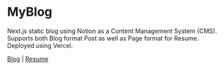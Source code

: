 # MyBlog

Next.js static blog using Notion as a Content Management System (CMS). Supports both Blog format Post as well as Page format for Resume. Deployed using Vercel.

[Blog](https://myblog.vercel.app) | [Resume](https://myblog.vercel.app/resume)


